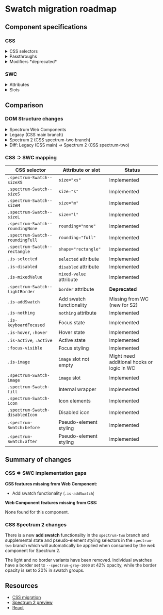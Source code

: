 # Swatch migration roadmap

## Component specifications

### CSS

<details>
<summary>CSS selectors</summary>

**Root class**: `.spectrum-Swatch`

**Elements**:

- `.spectrum-Swatch:before`
- `.spectrum-Swatch:after`
- `.spectrum-Swatch-icon`
- `.spectrum-Swatch-image`
- `.spectrum-Swatch-disabledIcon` - visible only when the swatch is disabled
    - `.spectrum-Swatch-disabledIcon path:first-child`
    - `.spectrum-Swatch-disabledIcon path:last-child`
- `.spectrum-Swatch-fill`
    - `.spectrum-Swatch-fill:before`
- `.spectrum-Swatch-icon`
- `.spectrum-Swatch-image`

**Variants**:

- **Rounding**:
    - `.spectrum-Swatch--rectangle`
    - `.spectrum-Swatch--roundingFull`
    - `.spectrum-Swatch--roundingNone`
- **Size**:
    - `.spectrum-Swatch--sizeXS`
    - `.spectrum-Swatch--sizeS`
    - (medium is the default)
    - `.spectrum-Swatch--sizeL`
- `.is-addSwatch`
- `.is-image`
- `.is-mixedValue`
- `.is-nothing`

**States**:

- `.is-disabled`, `[disabled]`
- `.is-focused`, `:focus-visible`
- `.is-keyboardFocused`
- `.is-selected`
- `.is-hover`, `:hover`
- `.is-active`, `:active`

</details>

<details>
<summary>Passthroughs</summary>

None found for this component.

</details>

<details>
<summary>Modifiers *deprecated*</summary>

- `--mod-add-button-background`
- `--mod-add-button-background-down`
- `--mod-add-button-background-hover`
- `--mod-add-button-background-keyboard-focus`
- `--mod-animation-duration-100`
- `--mod-corner-radius-full`
- `--mod-mixed-button-background`
- `--mod-swatch-border`
- `--mod-swatch-border-color`
- `--mod-swatch-border-color-selected`
- `--mod-swatch-border-opacity`
- `--mod-swatch-border-radius`
- `--mod-swatch-border-thickness`
- `--mod-swatch-border-thickness-selected`
- `--mod-swatch-disabled-icon-color`
- `--mod-swatch-disabled-icon-size`
- `--mod-swatch-focus-indicator-color`
- `--mod-swatch-focus-indicator-gap`
- `--mod-swatch-focus-indicator-thickness`
- `--mod-swatch-icon-border-color`
- `--mod-swatch-icon-color`
- `--mod-swatch-inner-border-color-selected`
- `--mod-swatch-size`
- `--mod-swatch-slash-icon-color`
- `--mod-swatch-slash-thickness`

</details>

### SWC

<details>
<summary>Attributes</summary>

- `border` (string) - Border style: 'light', 'none'
- `color` (string) - Color value for the swatch
- `label` (string) - Label for the swatch
- `mixed-value` (boolean) - Whether the swatch represents a mixed value
- `nothing` (boolean) - Whether the swatch represents no value
- `role` (string) - ARIA role, defaults to 'button'
- `rounding` (string) - Corner rounding: 'none', 'full'
- `selected` (boolean) - Whether the swatch is selected
- `shape` (string) - Shape variant: 'rectangle'
- `size` (string) - Size: 'xs', 's', 'm', 'l'
- `disabled` (boolean) - Whether the swatch is disabled
- `value` (string) - Value of the swatch (computed from color or label)

</details>

<details>
<summary>Slots</summary>

- `image` slot - Image element for the swatch

</details>

## Comparison

### DOM Structure changes

<details>
<summary>Spectrum Web Components</summary>

```html
<div class="opacity-checkerboard fill" style="--spectrum-picked-color: [color]">
    <slot name="image"></slot>
    <!-- Disabled icon SVG when disabled -->
    <!-- Mixed value icon when mixed-value -->
</div>
```

</details>

<details>
<summary>Legacy (CSS main branch)</summary>

```html
<div
    class="spectrum-Swatch spectrum-Swatch--sizeM spectrum-Swatch--roundingRegular is-selected is-disabled is-hover is-active is-keyboardFocused is-image is-mixedValue is-addSwatch spectrum-Swatch--rectangle is-nothing"
    disabled
    id="[id]"
    style="--spectrum-picked-color: [swatchColor]"
    tabindex="0"
>
    <!-- With image -->
    <div class="spectrum-Swatch-fill">
        <img src="[imageUrl]" alt="" class="spectrum-Swatch-image" />
    </div>

    <!-- Without image -->
    <div class="spectrum-Swatch-fill">
        <!-- Disabled icon SVG -->
        <!-- Mixed value icon -->
        <!-- Add swatch icon -->
    </div>
</div>
```

</details>

<details>
<summary>Spectrum 2 (CSS spectrum-two branch)</summary>

```html
<div
    class="spectrum-Swatch spectrum-Swatch--sizeM spectrum-Swatch--roundingRegular is-selected is-disabled is-hover is-active is-keyboardFocused is-image is-mixedValue is-addSwatch spectrum-Swatch--rectangle is-nothing"
    disabled
    id="[id]"
    style="--spectrum-picked-color: [swatchColor]"
    tabindex="0"
>
    <!-- With image -->
    <div class="spectrum-Swatch-fill">
        <img src="[imageUrl]" alt="" class="spectrum-Swatch-image" />
    </div>

    <!-- Without image -->
    <div class="spectrum-Swatch-fill">
        <!-- Disabled icon SVG -->
        <!-- Mixed value icon -->
        <!-- Add swatch icon -->
    </div>
</div>
```

</details>

<details>
<summary>Diff: Legacy (CSS main) → Spectrum 2 (CSS spectrum-two)</summary>

No significant structural changes.

</details>

### CSS => SWC mapping

| CSS selector                     | Attribute or slot        | Status                                     |
| -------------------------------- | ------------------------ | ------------------------------------------ |
| `.spectrum-Swatch--sizeXS`       | `size="xs"`              | Implemented                                |
| `.spectrum-Swatch--sizeS`        | `size="s"`               | Implemented                                |
| `.spectrum-Swatch--sizeM`        | `size="m"`               | Implemented                                |
| `.spectrum-Swatch--sizeL`        | `size="l"`               | Implemented                                |
| `.spectrum-Swatch--roundingNone` | `rounding="none"`        | Implemented                                |
| `.spectrum-Swatch--roundingFull` | `rounding="full"`        | Implemented                                |
| `.spectrum-Swatch--rectangle`    | `shape="rectangle"`      | Implemented                                |
| `.is-selected`                   | `selected` attribute     | Implemented                                |
| `.is-disabled`                   | `disabled` attribute     | Implemented                                |
| `.is-mixedValue`                 | `mixed-value` attribute  | Implemented                                |
| `.spectrum-Swatch--lightBorder`  | `border` attribute       | **Deprecated**                             |
| `.is-addSwatch`                  | Add swatch functionality | Missing from WC (new for S2)               |
| `.is-nothing`                    | `nothing` attribute      | Implemented                                |
| `.is-keyboardFocused`            | Focus state              | Implemented                                |
| `.is-hover`, `:hover`            | Hover state              | Implemented                                |
| `.is-active`, `:active`          | Active state             | Implemented                                |
| `:focus-visible`                 | Focus styling            | Implemented                                |
| `.is-image`                      | `image` slot not empty   | Might need additional hooks or logic in WC |
| `.spectrum-Swatch-image`         | `image` slot             | Implemented                                |
| `.spectrum-Swatch-fill`          | Internal wrapper         | Implemented                                |
| `.spectrum-Swatch-icon`          | Icon elements            | Implemented                                |
| `.spectrum-Swatch-disabledIcon`  | Disabled icon            | Implemented                                |
| `.spectrum-Swatch:before`        | Pseudo-element styling   | Implemented                                |
| `.spectrum-Swatch:after`         | Pseudo-element styling   | Implemented                                |

## Summary of changes

### CSS => SWC implementation gaps

**CSS features missing from Web Component:**

- Add swatch functionality (`.is-addSwatch`)

**Web Component features missing from CSS:**

None found for this component.

### CSS Spectrum 2 changes

There is a new **add swatch** functionality in the `spectrum-two` branch and supplemental state and pseudo-element styling selectors in the `spectrum-two` branch which will automatically be applied when consumed by the web component for Spectrum 2.

The light and no border variants have been removed. Individual swatches have a border set to `--spectrum-gray-1000` at 42% opacity, while the border opacity is set to 20% in swatch groups.

## Resources

- [CSS migration](https://github.com/adobe/spectrum-css/pull/3677)
- [Spectrum 2 preview](https://spectrumcss.z13.web.core.windows.net/pr-2352/index.html?path=/docs/components-swatch--docs)
- [React](https://react-spectrum.adobe.com/s2/index.html?path=/docs/colorswatch--docs)
